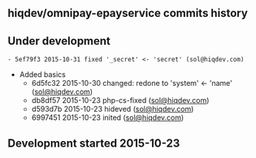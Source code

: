 hiqdev/omnipay-epayservice commits history
------------------------------------------

## Under development

    - 5ef79f3 2015-10-31 fixed '_secret' <- 'secret' (sol@hiqdev.com)
- Added basics
    - 6d5fc32 2015-10-30 changed: redone to 'system' <- 'name' (sol@hiqdev.com)
    - db8df57 2015-10-23 php-cs-fixed (sol@hiqdev.com)
    - d593d7b 2015-10-23 hideved (sol@hiqdev.com)
    - 6997451 2015-10-23 inited (sol@hiqdev.com)

## Development started 2015-10-23


